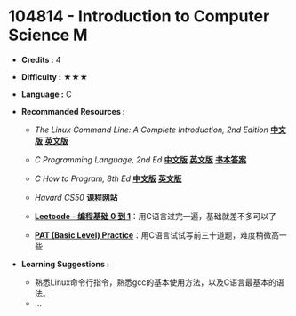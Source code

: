 # 104814 - Introduction to Computer Science M

-   **Credits :** 4

-   **Difficulty :** ★★★

-   **Language :** C

-   **Recommanded Resources :**
    
    -   *The Linux Command Line: A Complete Introduction, 2nd Edition* [**中文版**](https://z-library.sk/book/29356342/249bc8/linux命令行大全第2版.html) [**英文版**](https://z-library.sk/book/3704056/b964c2/the-linux-command-line-a-complete-introduction-2nd-edition.html)
    
    -   *C Programming Language, 2nd Ed* [**中文版**](https://z-library.sk/book/19241585/3d28cb/c程序设计语言-第2版-新版-典藏版.html) [**英文版**](https://z-library.sk/book/674384/2f3843/c-programming-language-2nd-edition.html) [**书本答案**](https://z-library.sk/book/3618764/def4c3/the-c-answer-book.html)
    -   *C How to Program, 8th Ed* [**中文版**](https://z-library.sk/book/116725701/94d8c7/c语言大学教程-第8版.html) [**英文版**](https://www.kufunda.net/publicdocs/C%20How%20to%20Program.%20%20With%20an%20Introduction%20to%20C++%20(Paul%20Deitel,%20Harvey%20Deitel).pdf)
    -   *Havard CS50* [**课程网站**](https://cs50.harvard.edu/x/)
    
    -   [**Leetcode - 编程基础 0 到 1**](https://leetcode.cn/studyplan/programming-skills/)：用C语言过完一遍，基础就差不多可以了
    -   [**PAT (Basic Level) Practice**]()：用C语言试试写前三十道题，难度稍微高一些
    
-   **Learning Suggestions :**
    
    -   熟悉Linux命令行指令，熟悉gcc的基本使用方法，以及C语言最基本的语法。
    -   ...

